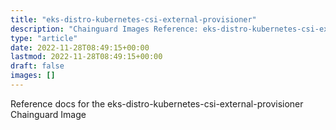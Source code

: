 ```yaml
---
title: "eks-distro-kubernetes-csi-external-provisioner"
description: "Chainguard Images Reference: eks-distro-kubernetes-csi-external-provisioner"
type: "article"
date: 2022-11-28T08:49:15+00:00
lastmod: 2022-11-28T08:49:15+00:00
draft: false
images: []
---
```


Reference docs for the eks-distro-kubernetes-csi-external-provisioner Chainguard Image
